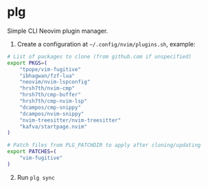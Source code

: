 # plg
Simple CLI Neovim plugin manager.

1. Create a configuration at `~/.config/nvim/plugins.sh`, example:
```bash
# List of packages to clone (from github.com if unspecified)
export PKGS=(
    "tpope/vim-fugitive"
    "ibhagwan/fzf-lua"
    "neovim/nvim-lspconfig"
    "hrsh7th/nvim-cmp"
    "hrsh7th/cmp-buffer"
    "hrsh7th/cmp-nvim-lsp"
    "dcampos/cmp-snippy"
    "dcampos/nvim-snippy"
    "nvim-treesitter/nvim-treesitter"
    "kafva/startpage.nvim"
)

# Patch files from PLG_PATCHDIR to apply after cloning/updating
export PATCHES=(
    "vim-fugitive"
)
```
2. Run `plg sync`
